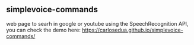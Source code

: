 ## simplevoice-commands

web page to searh in google or youtube using the SpeechRecognition API,
you can check the demo here: https://carlosedua.github.io/simplevoice-commands/
